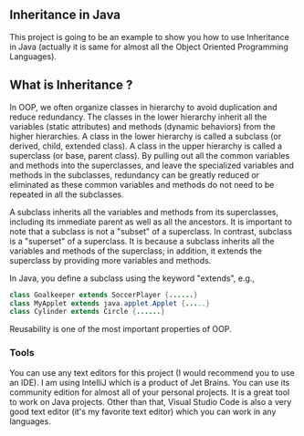 ## Inheritance in Java

This project is going to be an example to show you how to use Inheritance in Java (actually it is same for almost all
the Object Oriented Programming Languages).


## What is Inheritance ?

In OOP, we often organize classes in hierarchy to avoid duplication and reduce redundancy. The classes in the lower
hierarchy inherit all the variables (static attributes) and methods (dynamic behaviors) from the higher hierarchies. A
class in the lower hierarchy is called a subclass (or derived, child, extended class). A class in the upper hierarchy is
called a superclass (or base, parent class). By pulling out all the common variables and methods into the superclasses,
and leave the specialized variables and methods in the subclasses, redundancy can be greatly reduced or eliminated as
these common variables and methods do not need to be repeated in all the subclasses.

A subclass inherits all the variables and methods from its superclasses, including its immediate parent as well as all
the ancestors. It is important to note that a subclass is not a "subset" of a superclass. In contrast, subclass is a
"superset" of a superclass. It is because a subclass inherits all the variables and methods of the superclass; in
addition, it extends the superclass by providing more variables and methods.

In Java, you define a subclass using the keyword "extends", e.g.,
```Java
class Goalkeeper extends SoccerPlayer {......}
class MyApplet extends java.applet.Applet {.....}
class Cylinder extends Circle {......}
```

Reusability is one of the most important properties of OOP.

### Tools

 You can use any text editors for this project (I would recommend you to use an IDE). I am using IntelliJ which is a
 product of Jet Brains. You can use its community edition for almost all of your personal projects. It is a great tool
 to work on Java projects. Other than that, Visual Studio Code is also a very good text editor (it's my favorite text
 editor) which you can work in any languages.